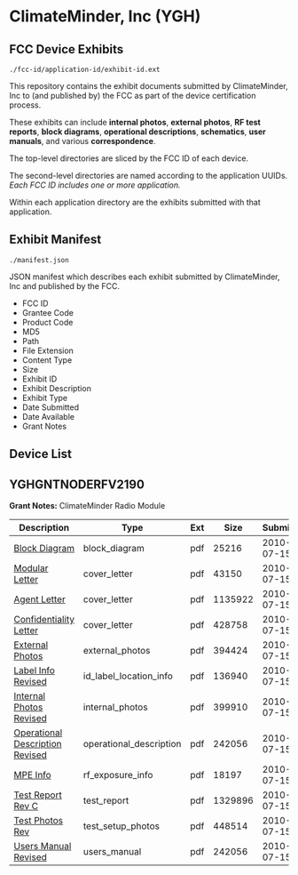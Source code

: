 # ClimateMinder, Inc (YGH)
## FCC Device Exhibits

```
./fcc-id/application-id/exhibit-id.ext
```

This repository contains the exhibit documents submitted by ClimateMinder, Inc to (and published by) the FCC as part of the device certification process.

These exhibits can include **internal photos**, **external photos**, **RF test reports**, **block diagrams**, **operational descriptions**, **schematics**, **user manuals**, and various **correspondence**.

The top-level directories are sliced by the FCC ID of each device.

The second-level directories are named according to the application UUIDs. *Each FCC ID includes one or more application.*

Within each application directory are the exhibits submitted with that application. 

## Exhibit Manifest

```
./manifest.json
```

JSON manifest which describes each exhibit submitted by ClimateMinder, Inc and published by the FCC.

- FCC ID
- Grantee Code
- Product Code
- MD5
- Path
- File Extension
- Content Type
- Size
- Exhibit ID
- Exhibit Description
- Exhibit Type
- Date Submitted
- Date Available
- Grant Notes

## Device List
## YGHGNTNODERFV2190
**Grant Notes:** ClimateMinder Radio Module

| Description | Type | Ext | Size | Submitted | Available |
| ----------- | ---- | --- | ---- | --------- | --------- |
| [Block Diagram](YGHGNTNODERFV2190/55697241eb8e8942b635a2381286ba61/1311587.pdf) | block_diagram | pdf | 25216 | 2010-07-15 | 2010-07-15 |
| [Modular Letter](YGHGNTNODERFV2190/55697241eb8e8942b635a2381286ba61/1311588.pdf) | cover_letter | pdf | 43150 | 2010-07-15 | 2010-07-15 |
| [Agent Letter](YGHGNTNODERFV2190/55697241eb8e8942b635a2381286ba61/1311589.pdf) | cover_letter | pdf | 1135922 | 2010-07-15 | 2010-07-15 |
| [Confidentiality Letter](YGHGNTNODERFV2190/55697241eb8e8942b635a2381286ba61/1311590.pdf) | cover_letter | pdf | 428758 | 2010-07-15 | 2010-07-15 |
| [External Photos](YGHGNTNODERFV2190/55697241eb8e8942b635a2381286ba61/1311591.pdf) | external_photos | pdf | 394424 | 2010-07-15 | 2010-07-15 |
| [Label Info Revised](YGHGNTNODERFV2190/55697241eb8e8942b635a2381286ba61/1311593.pdf) | id_label_location_info | pdf | 136940 | 2010-07-15 | 2010-07-15 |
| [Internal Photos Revised](YGHGNTNODERFV2190/55697241eb8e8942b635a2381286ba61/1311592.pdf) | internal_photos | pdf | 399910 | 2010-07-15 | 2010-07-15 |
| [Operational Description Revised](YGHGNTNODERFV2190/55697241eb8e8942b635a2381286ba61/1311585.pdf) | operational_description | pdf | 242056 | 2010-07-15 | 2010-07-15 |
| [MPE Info](YGHGNTNODERFV2190/55697241eb8e8942b635a2381286ba61/1311594.pdf) | rf_exposure_info | pdf | 18197 | 2010-07-15 | 2010-07-15 |
| [Test Report Rev C](YGHGNTNODERFV2190/55697241eb8e8942b635a2381286ba61/1311596.pdf) | test_report | pdf | 1329896 | 2010-07-15 | 2010-07-15 |
| [Test Photos Rev](YGHGNTNODERFV2190/55697241eb8e8942b635a2381286ba61/1311597.pdf) | test_setup_photos | pdf | 448514 | 2010-07-15 | 2010-07-15 |
| [Users Manual Revised](YGHGNTNODERFV2190/55697241eb8e8942b635a2381286ba61/1311585.pdf) | users_manual | pdf | 242056 | 2010-07-15 | 2010-07-15 |
